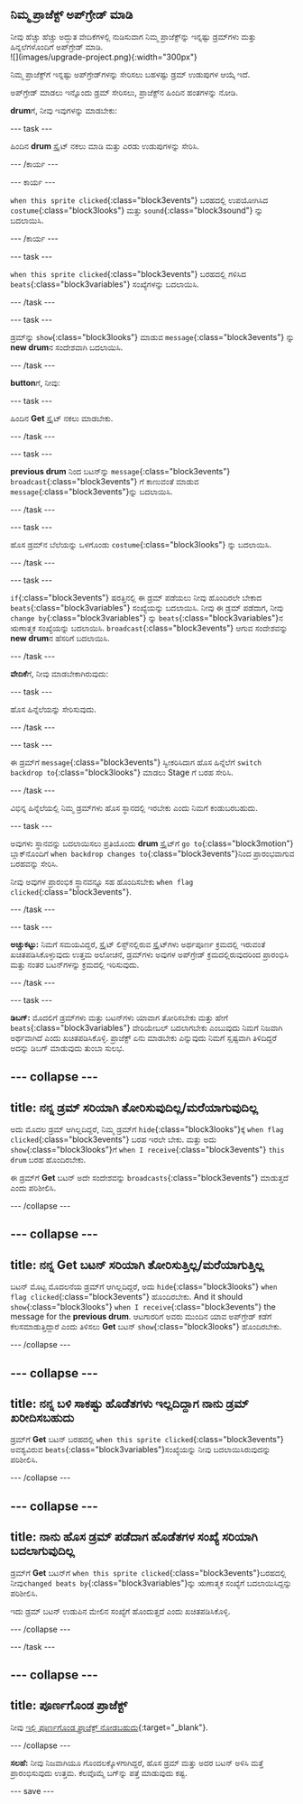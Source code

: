 ## ನಿಮ್ಮ ಪ್ರಾಜೆಕ್ಟ್‌ ಅಪ್‌ಗ್ರೇಡ್‌ ಮಾಡಿ

<div style="display: flex; flex-wrap: wrap">
<div style="flex-basis: 200px; flex-grow: 1; margin-right: 15px;">
ನೀವು ಹೆಚ್ಚು ಹೆಚ್ಚು ಅದ್ಭುತ ವೇದಿಕೆಗಳಲ್ಲಿ ನುಡಿಸುವಾಗ ನಿಮ್ಮ ಪ್ರಾಜೆಕ್ಟ್‌ನ್ನು ಇನ್ನಷ್ಟು ಡ್ರಮ್‌ಗಳು ಮತ್ತು ಹಿನ್ನಲೆಗಳೊಂದಿಗೆ ಅಪ್‌ಗ್ರೇಡ್‌ ಮಾಡಿ. 
</div>
<div>
![](images/upgrade-project.png){:width="300px"}
</div>
</div>

ನಿಮ್ಮ ಪ್ರಾಜೆಕ್ಟ್‌ಗೆ ಇನ್ನಷ್ಟು ಅಪ್‌ಗ್ರೇಡ್‌ಗಳನ್ನು ಸೇರಿಸಲು ಬಹಳಷ್ಟು ಡ್ರಮ್‌ ಉಡುಪುಗಳ ಆಯ್ಕೆ ಇದೆ.

ಅಪ್‌ಗ್ರೇಡ್‌ ಮಾಡಲು ಇನ್ನೊಂದು ಡ್ರಮ್‌ ಸೇರಿಸಲು, ಪ್ರಾಜೆಕ್ಟ್‌ನ ಹಿಂದಿನ ಹಂತಗಳನ್ನು ನೋಡಿ.

**drum**ಗೆ, ನೀವು ಇವುಗಳನ್ನು ಮಾಡಬೇಕು:

--- task ---

ಹಿಂದಿನ **drum** ಸ್ಪ್ರೈಟ್‌ ನಕಲು ಮಾಡಿ ಮತ್ತು ಎರಡು ಉಡುಪುಗಳನ್ನು ಸೇರಿಸಿ.

--- /ಕಾರ್ಯ ---

--- ಕಾರ್ಯ ---

`when this sprite clicked`{:class="block3events"} ಬರಹದಲ್ಲಿ ಉಪಯೋಗಿಸಿದ `costume`{:class="block3looks"} ಮತ್ತು `sound`{:class="block3sound"} ನ್ನು ಬದಲಾಯಿಸಿ.

--- /ಕಾರ್ಯ ---

--- task ---

`when this sprite clicked`{:class="block3events"} ಬರಹದಲ್ಲಿ ಗಳಿಸಿದ `beats`{:class="block3variables"} ಸಂಖ್ಯೆಗಳನ್ನು ಬದಲಾಯಿಸಿ.

--- /task ---

--- task ---

ಡ್ರಮ್‌ನ್ನು `show`{:class="block3looks"} ಮಾಡುವ `message`{:class="block3events"} ನ್ನು **new drum**ನ ಸಂದೇಶವಾಗಿ ಬದಲಾಯಿಸಿ.

--- /task ---

**button**ಗೆ, ನೀವು:

--- task ---

ಹಿಂದಿನ **Get** ಸ್ಪ್ರೈಟ್‌ ನಕಲು ಮಾಡಬೇಕು.

--- /task ---

--- task ---

**previous drum** ನಿಂದ ಬಟನ್‌ನ್ನು `message`{:class="block3events"} `broadcast`{:class="block3events"} ಗೆ ಕಾಣುವಂತೆ ಮಾಡುವ `message`{:class="block3events"}ನ್ನು ಬದಲಾಯಿಸಿ.

--- /task ---

--- task ---

ಹೊಸ ಡ್ರಮ್‌ನ ಬೆಲೆಯನ್ನು ಒಳಗೊಂಡು `costume`{:class="block3looks"} ನ್ನು ಬದಲಾಯಿಸಿ.

--- /task ---

--- task ---

`if`{:class="block3events"} ಷರತ್ತಿನಲ್ಲಿ ಈ ಡ್ರಮ್‌ ಪಡೆಯಲು ನೀವು ಹೊಂದಿರಲೇ ಬೇಕಾದ `beats`{:class="block3variables"} ಸಂಖ್ಯೆಯನ್ನು ಬದಲಾಯಿಸಿ. ನೀವು ಈ ಡ್ರಮ್‌ ಪಡೆದಾಗ, ನೀವು `change by`{:class="block3variables"} ನ್ನು `beats`{:class="block3variables"}ನ ಋಣಾತ್ಮಕ ಸಂಖ್ಯೆಯನ್ನು ಬದಲಾಯಿಸಿ. `broadcast`{:class="block3events"} ಆಗುವ ಸಂದೇಶವನ್ನು **new drum**ನ ಹೆಸರಿಗೆ ಬದಲಾಯಿಸಿ.

--- /task ---

**ವೇದಿಕೆ**ಗೆ, ನೀವು ಮಾಡಬೇಕಾಗಿರುವುದು:

--- task ---

ಹೊಸ ಹಿನ್ನೆಲೆಯನ್ನು ಸೇರಿಸುವುದು.

--- /task ---

--- task ---

ಈ ಡ್ರಮ್‌ಗೆ `message`{:class="block3events"} ಸ್ವೀಕರಿಸಿದಾಗ ಹೊಸ ಹಿನ್ನೆಲೆಗೆ `switch backdrop to`{:class="block3looks"} ಮಾಡಲು Stage ಗೆ ಬರಹ ಸೇರಿಸಿ.

--- /task ---

ವಿಭಿನ್ನ ಹಿನ್ನೆಲೆಯಲ್ಲಿ ನಿಮ್ಮ ಡ್ರಮ್‌ಗಳು ಹೊಸ ಸ್ಥಾನದಲ್ಲಿ ಇರಬೇಕು ಎಂದು ನಿಮಗೆ ಕಂಡುಬರಬಹುದು.

--- task ---

ಅವುಗಳು ಸ್ಥಾನವನ್ನು ಬದಲಾಯಿಸಲು ಪ್ರತಿಯೊಂದು **drum** ಸ್ಪ್ರೈಟ್‌ಗೆ `go to`{:class="block3motion"} ಬ್ಲಾಕ್‌ನೊಂದಿಗೆ `when backdrop changes to`{:class="block3events"}ನಿಂದ ಪ್ರಾರಂಭವಾಗುವ ಬರಹವನ್ನು ಸೇರಿಸಿ.

ನೀವು ಅವುಗಳ ಪ್ರಾರಂಭಿಕ ಸ್ಥಾನವನ್ನೂ ಸಹ ಹೊಂದಿಸಬೇಕು `when flag clicked`{:class="block3events"}.

--- /task ---

--- task ---

**ಅಚ್ಚುಕಟ್ಟು:** ನಿಮಗೆ ಸಮಯವಿದ್ದರೆ, ಸ್ಪ್ರೈಟ್‌ ಲಿಸ್ಟ್‌ನಲ್ಲಿರುವ ಸ್ಪ್ರೈಟ್‌ಗಳು ಅರ್ಥಪೂರ್ಣ ಕ್ರಮದಲ್ಲಿ ಇರುವಂತೆ ಖಚಿತಪಡಿಸಿಕೊಳ್ಳುವುದು ಉತ್ತಮ ಅಲೋಚನೆ, ಡ್ರಮ್‌ಗಳು ಅವುಗಳ ಅಪ್‌ಗ್ರೇಡ್‌ ಕ್ರಮದಲ್ಲಿರುವುದರಿಂದ ಪ್ರಾರಂಭಿಸಿ ಮತ್ತು ನಂತರ ಬಟನ್‌ಗಳನ್ನು ಕ್ರಮದಲ್ಲಿ ಇರಿಸುವುದು.

--- /task ---

--- task ---

**ಡಿಬಗ್:** ಮೊದಲಿಗೆ ಡ್ರಮ್‌ಗಳು ಮತ್ತು ಬಟನ್‌ಗಳು ಯಾವಾಗ ತೋರಿಸಬೇಕು ಮತ್ತು ಹೇಗೆ `beats`{:class="block3variables"} ವೇರಿಯೇಬಲ್‌ ಬದಲಾಗಬೇಕು ಎಂಬುವುದು ನಿಮಗೆ ನಿಜವಾಗಿ ಅರ್ಥವಾಗಿದೆ ಎಂದು ಖಚಿತಪಡಿಸಿಕೊಳ್ಳಿ. ಪ್ರಾಜೆಕ್ಟ್‌ ಏನು ಮಾಡಬೇಕು ಎನ್ನುವುದು ನಿಮಗೆ ಸ್ಷಷ್ಟವಾಗಿ ತಿಳಿದಿದ್ದರೆ ಅದನ್ನು ಡಿಬಗ್‌ ಮಾಡುವುದು ತುಂಬಾ ಸುಲಭ.

--- collapse ---
---
title: ನನ್ನ ಡ್ರಮ್‌ ಸರಿಯಾಗಿ ತೋರಿಸುವುದಿಲ್ಲ/ಮರೆಯಾಗುವುದಿಲ್ಲ
---

ಅದು ಮೊದಲ ಡ್ರಮ್‌ ಆಗಿಲ್ಲದಿದ್ದರೆ, ನಿಮ್ಮ ಡ್ರಮ್‌ಗೆ `hide`{:class="block3looks"}ಕ್ಕೆ `when flag clicked`{:class="block3events"} ಬರಹ ಇರಲೇ ಬೇಕು. ಮತ್ತು ಅದು `show`{:class="block3looks"}ಗೆ `when I receive`{:class="block3events"} `this drum` ಬರಹ ಹೊಂದಿರಬೇಕು.

ಈ ಡ್ರಮ್‌ಗೆ **Get** ಬಟನ್‌ ಅದೇ ಸಂದೇಶವನ್ನು `broadcasts`{:class="block3events"} ಮಾಡುತ್ತದೆ ಎಂದು ಪರಿಶೀಲಿಸಿ.


--- /collapse ---

--- collapse ---
---
title: ನನ್ನ Get ಬಟನ್‌ ಸರಿಯಾಗಿ ತೋರಿಸುತ್ತಿಲ್ಲ/ಮರೆಯಾಗುತ್ತಿಲ್ಲ
---

ಬಟನ್‌ ಮೊಟ್ಟ ಮೊದಲನೆಯ ಡ್ರಮ್‌ಗೆ ಆಗಿಲ್ಲದಿದ್ದರೆ, ಅದು `hide`{:class="block3looks"} `when flag clicked`{:class="block3events"} ಹೊಂದಿರಬೇಕು. And it should `show`{:class="block3looks"} `when I receive`{:class="block3events"} the message for the **previous drum**. ಆಟಗಾರರಿಗೆ ಅವರು ಮುಂದಿನ ಯಾವ ಅಪ್‌ಗ್ರೇಡ್‌ ಕಡೆಗೆ ಕೆಲಸಮಾಡುತ್ತಿದ್ದಾರೆ ಎಂದು ತಿಳಿಸಲು **Get** ಬಟನ್‌ `show`{:class="block3looks"} ಹೊಂದಿರಬೇಕು.

--- /collapse ---

--- collapse ---
---
title: ನನ್ನ ಬಳಿ ಸಾಕಷ್ಟು ಹೊಡೆತಗಳು ಇಲ್ಲದಿದ್ದಾಗ ನಾನು ಡ್ರಮ್ ಖರೀದಿಸಬಹುದು
---

ಡ್ರಮ್‌ಗೆ **Get** ಬಟನ್‌ ಬರಹದಲ್ಲಿ `when this sprite clicked`{:class="block3events"} ಅವಶ್ಯವಿರುವ `beats`{:class="block3variables"}ಸಂಖ್ಯೆಯನ್ನು ನೀವು ಬದಲಾಯಿಸಿರುವುದನ್ನು ಪರಿಶೀಲಿಸಿ.

--- /collapse ---

--- collapse ---
---
title: ನಾನು ಹೊಸ ಡ್ರಮ್‌ ಪಡೆದಾಗ ಹೊಡೆತಗಳ ಸಂಖ್ಯೆ ಸರಿಯಾಗಿ ಬದಲಾಗುವುದಿಲ್ಲ
---

ಡ್ರಮ್‌ಗೆ **Get** ಬಟನ್‌ಗೆ `when this sprite clicked`{:class="block3events"}ಬರಹದಲ್ಲಿ ನೀವು`changed beats by`{:class="block3variables"}ನ್ನು ಋಣಾತ್ಮಕ ಸಂಖ್ಯೆಗೆ ಬದಲಾಯಿಸಿದ್ದನ್ನು ಪರಿಶೀಲಿಸಿ.

ಇದು ಡ್ರಮ್‌ ಬಟನ್‌ ಉಡುಪಿನ ಮೇಲಿನ ಸಂಖ್ಯೆಗೆ ಹೊಂದುತ್ತದೆ ಎಂದು ಖಚಿತಪಡಿಸಿಕೊಳ್ಳಿ.

--- /collapse ---

--- /task ---

--- collapse ---
---
title: ಪೂರ್ಣಗೊಂಡ ಪ್ರಾಜೆಕ್ಟ್
---

ನೀವು [ಇಲ್ಲಿ ಪೂರ್ಣಗೊಂಡ ಪ್ರಾಜೆಕ್ಟ್ ನೋಡಬಹುದು](https://scratch.mit.edu/projects/522323676/){:target="_blank"}.

--- /collapse ---

**ಸಲಹೆ:** ನೀವು ನಿಜವಾಗಿಯೂ ಗೊಂದಲಕ್ಕೊಳಗಾಗಿದ್ದರೆ, ಹೊಸ ಡ್ರಮ್‌ ಮತ್ತು ಅದರ ಬಟನ್‌ ಅಳಿಸಿ ಮತ್ತೆ ಪ್ರಾರಂಭಿಸುವುದು ಉತ್ತಮ. ಕೆಲವೊಮ್ಮೆ ಬಗ್‌ನ್ನು ಪತ್ತೆ ಮಾಡುವುದು ಕಷ್ಟ.

--- save ---
